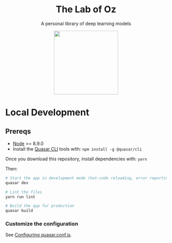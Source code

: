 <div align="center">
  <h1>The Lab of Oz</h1>
  <p>A personal library of deep learning models</p>
  <img width=200 src="https://media.giphy.com/media/cOtrsTsL3jVZSTklE4/source.gif">
</div>

# Local Development

## Prereqs

- [Node](https://nodejs.org/en/download/) >= 8.9.0
- Install the [Quasar CLI](https://quasar.dev) tools with: `npm install -g @quasar/cli`

Once you download this repository, install dependencies with: `yarn`

Then:

```bash
# Start the app in development mode (hot-code reloading, error reporting, etc.)
quasar dev

# Lint the files
yarn run lint

# Build the app for production
quasar build
```

### Customize the configuration

See [Configuring quasar.conf.js](https://quasar.dev/quasar-cli/quasar-conf-js).

